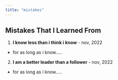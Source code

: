 ```yaml
---
title: "mistakes"
---
```


## Mistakes That I Learned From

1. **I know less than i think i know** - nov, 2022

- for as long as i know.....

2. **I am a better leader than a follower** - nov, 2022

- for as long as i know.....
